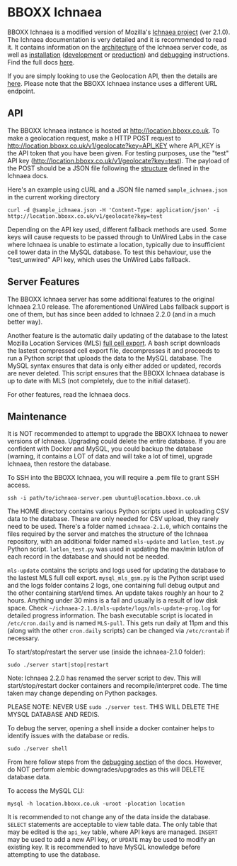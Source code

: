 # BBOXX Ichnaea
BBOXX Ichnaea is a modified version of Mozilla's [Ichnaea project](https://github.com/mozilla/ichnaea) (ver 2.1.0). The Ichnaea documentation is very detailed and it is recommended to read it. It contains information on the [architecture](https://mozilla.github.io/ichnaea/install/architecture.html) of the Ichnaea server code, as well as [installation](https://mozilla.github.io/ichnaea/install/index.html) ([development](https://mozilla.github.io/ichnaea/install/devel.html) or [production](https://mozilla.github.io/ichnaea/install/deploy.html)) and [debugging](https://mozilla.github.io/ichnaea/install/debug.html) instructions. Find the full docs [here](https://mozilla.github.io/ichnaea/).

If you are simply looking to use the Geolocation API, then the details are [here](https://mozilla.github.io/ichnaea/api/geolocate.html). Please note that the BBOXX Ichnaea instance uses a different URL endpoint.

## API
The BBOXX Ichnaea instance is hosted at http://location.bboxx.co.uk. To make a geolocation request, make a HTTP POST request to http://location.bboxx.co.uk/v1/geolocate?key=API_KEY where API_KEY is the API token that you have been given. For testing purposes, use the "test" API key (http://location.bboxx.co.uk/v1/geolocate?key=test). The payload of the POST should be a JSON file following the [structure](https://mozilla.github.io/ichnaea/api/geolocate.html) defined in the Ichnaea docs.

Here's an example using cURL and a JSON file named `sample_ichnaea.json` in the current working directory
```
curl -d @sample_ichnaea.json -H 'Content-Type: application/json' -i http://location.bboxx.co.uk/v1/geolocate?key=test

```
Depending on the API key used, different fallback methods are used. Some keys will cause requests to be passed through to UnWired Labs in the case where Ichnaea is unable to estimate a location, typically due to insufficient cell tower data in the MySQL database. To test this behaviour, use the "test_unwired" API key, which uses the UnWired Labs fallback.

## Server Features
The BBOXX Ichnaea server has some additional features to the original Ichnaea 2.1.0 release. The aforementioned UnWired Labs fallback support is one of them, but has since been added to Ichnaea 2.2.0 (and in a much better way). 

Another feature is the automatic daily updating of the database to the latest Mozilla Location Services (MLS) [full cell export](https://location.services.mozilla.com/downloads). A bash script downloads the lastest compressed cell export file, decompresses it and proceeds to run a Python script that uploads the data to the MySQL database. The MySQL syntax ensures that data is only either added or updated, records are never deleted. This script ensures that the BBOXX Ichnaea database is up to date with MLS (not completely, due to the initial dataset).

For other features, read the Ichnaea docs.

## Maintenance
It is NOT recommended to attempt to upgrade the BBOXX Ichnaea to newer versions of Ichnaea. Upgrading could delete the entire database. If you are confident with Docker and MySQL, you could backup the database (warning, it contains a LOT of data and will take a lot of time), upgrade Ichnaea, then restore the database.

To SSH into the BBOXX Ichnaea, you will require a .pem file to grant SSH access.
```
ssh -i path/to/ichnaea-server.pem ubuntu@location.bboxx.co.uk
```
The HOME directory contains various Python scripts used in uploading CSV data to the database. These are only needed for CSV upload, they rarely need to be used.
There's a folder named `ichnaea-2.1.0`, which contains the files required by the server and matches the structure of the Ichnaea repository, with an additional folder named `mls-update` and `latlon_test.py` Python script. `latlon_test.py` was used in updating the max/min lat/lon of each record in the database and should not be needed.

`mls-update` contains the scripts and logs used for updating the database to the lastest MLS full cell export. `mysql_mls_gsm.py` is the Python script used and the logs folder contains 2 logs, one containing full debug output and the other containing start/end times. An update takes roughly an hour to 2 hours. Anything under 30 mins is a fail and usually is a result of low disk space. Check `~/ichnaea-2.1.0/mls-update/logs/mls-update-prog.log` for detailed progress information.
The bash executable script is located in `/etc/cron.daily` and is named `MLS-pull`. This gets run daily at 11pm and this (along with the other `cron.daily` scripts) can be changed via `/etc/crontab` if necessary.

To start/stop/restart the server use (inside the ichnaea-2.1.0 folder):
```
sudo ./server start|stop|restart
```
Note: Ichnaea 2.2.0 has renamed the server script to dev.
This will start/stop/restart docker containers and recompile/interpret code. The time taken may change depending on Python packages.

PLEASE NOTE:
NEVER USE `sudo ./server test`. THIS WILL DELETE THE MYSQL DATABASE AND REDIS.

To debug the server, opening a shell inside a docker container helps to identify issues with the database or redis.
```
sudo ./server shell
```
From here follow steps from the [debugging section](https://mozilla.github.io/ichnaea/install/debug.html) of the docs. However, do NOT perform alembic downgrades/upgrades as this will DELETE database data.

To access the MySQL CLI:
```
mysql -h location.bboxx.co.uk -uroot -plocation location
```
It is recommended to not change any of the data inside the database. `SELECT` statements are acceptable to view table data. The only table that may be edited is the `api_key` table, where API keys are managed. `INSERT` may be used to add a new API key, or `UPDATE` may be used to modify an existing key. It is recommended to have MySQL knowledge before attempting to use the database.
